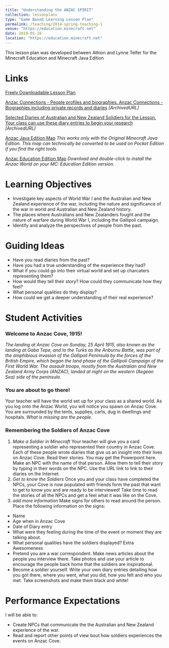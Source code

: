 ```yaml
---
title: "Understanding the ANZAC SPIRIT"
collection: lessonplans
type: "Game Based Learning Lesson Plan"
permalink: /teaching/2014-spring-teaching-1
venue: "https://education.minecraft.net"
date: 2018-05-10
location: "https://education.minecraft.net"
---
```


This lesson plan was developed between Athion and Lynne Telfer for the Minecraft Education and Minecraft Java Edition


Links
======

[Freely Downloadable Lesson Plan](https://archive.is/qTr3c#selection-2695.70-2695.188)

[Anzac Connections - People profiles and biographies.  Anzac Connections - Biographies including private records and diaries](https://web.archive.org/web/20170418015543/https://www.awm.gov.au/people/profiles/) *[ArchivedURL]*

[Selected Diaries of Australian and New Zealand Solidiers for the Lesson.  Your class can use these diary entries to begin your research](https://archive.fo/o1yGS) *[ArchivedURL]*

[Anzac Java Edition Map](/files/anzac-je.zip) *This works only with the Original Minecraft Java Edition.  This map can technically be converted to be used on Pocket Edition if you find the right tools.*

[Anzac Education Edition Map](/files/anzac-education.mcworld) *Download and double-click to install the Anzac World on your MC: Education Edition version.*

Learning Objectives
======
* Investigate key aspects of World War I and the Australian and New Zealand experience of the war, including the nature and significance of the war in world and Australian and New Zealand history.
* The places where Australians and New Zealanders fought and the nature of warfare during World War I, including the Gallipoli campaign.
* Identify and analyze the perspectives of people from the past.

Guiding Ideas
======
* Have you read diaries from the past?
* Have you had a true understanding of the experience they had?
* What if you could go into their virtual world and set up charcaters representing them?
* How would they tell their story? How could they communicate how they feel?
* What personal qualities do they display?
* How could we get a deeper understanding of their real experience?

Student Activities
======
### Welcome to Anzac Cove, 1915!
*The landing at Anzac Cove on Sunday, 25 April 1915, also known as the landing at Gaba Tepe, and to the Turks as the Arıburnu Battle, was part of the amphibious invasion of the Gallipoli Peninsula by the forces of the British Empire, which began the land phase of the Gallipoli Campaign of the First World War. The assault troops, mostly from the Australian and New Zealand Army Corps (ANZAC), landed at night on the western (Aegean Sea) side of the peninsula.*

### You are about to go there!

Your teacher will have the world set up for your class as a shared world. As you log onto the Anzac World, you will notice you spawn on Anzac Cove. You are surrounded by the tents, supplies, carts, dug in dwellings and hospitals. *What is missing are the people.*

### Remembering the Soldiers of Anzac Cove

1. *Make a Soldier in Minecraft*
  Your teacher will give you a card representing a soldier who represented their country in Anzac Cove. Each of these people wrote diaries that give us an insight into their lives on Anzac Cove. Read their stories. You may get the Powerpoint here. Make an NPC with the name of that person. Allow them to tell their story by typing in their words on the NPC. Use the URL link to link to their diaries on the Internet.
2. *Get to know the Soldiers*
  Once you and your class have completed the NPCs, your Cove is now populated with friends form the past that want to get to know you and are ready to be interviewed! Take time to read the stories of all the NPCs and get a feel what it was like on the Cove.
3. *add more information*
  Make signs for others to read around the person.
  Place the following information on the signs:
  * Name
  * Age when in Anzac Cove
  * Date of Diary entry
  * What were they feeling during the time of the event or moment they are talking about.
  * What personal qualities have the soldiers displayed?
  Extra Awesomeness
  * Pretend you are a war correspondent.  Make news articles about the people you interview there. Take photos and use your article to encourage the people back home that the soldiers are inspirational.
  * Become a soldier yourself. Write your own diary entries detailing how you got there, where you went, what you did, how you felt and who you met. Take screenshots and make them black and white!

Performance Expectations
======
I will be able to:
* Create NPCs that communicate the  the Australian and New Zealand experience of the war.
* Read and report other points of view bout how soldiers experiences the events on Anzac Cove.
